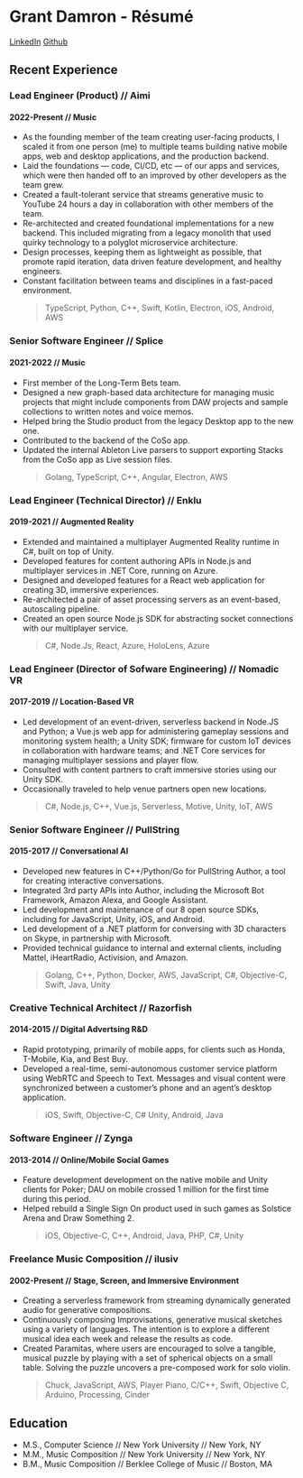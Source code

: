 # Grant Damron - Résumé

[LinkedIn](https://linkedin.com/in/grantdamron) [Github](https://github.com/gdamron)

## Recent Experience

### Lead Engineer (Product) <span class="light">//</span> <span class="accent">Aimi</span>

#### 2022-Present <span class="light">//</span> Music

- As the founding member of the team creating user-facing products, I scaled it from one person (me) to multiple teams building native mobile apps, web and desktop applications, and the production backend.
- Laid the foundations — code, CI/CD, etc — of our apps and services, which were then handed off to an improved by other developers as the team grew.
- Created a fault-tolerant service that streams generative music to YouTube 24 hours a day in collaboration with other members of the team.
- Re-architected and created foundational implementations for a new backend. This included migrating from a legacy monolith that used quirky technology to a polyglot microservice architecture.
- Design processes, keeping them as lightweight as possible, that promote rapid iteration, data driven feature development, and healthy engineers.
- Constant facilitation between teams and disciplines in a fast-paced environment.
  > TypeScript, Python, C++, Swift, Kotlin, Electron, iOS, Android, AWS

### Senior Software Engineer <span class="light">//</span> <span class="accent">Splice</span>

#### 2021-2022 <span class="light">//</span> Music

- First member of the Long-Term Bets team.
- Designed a new graph-based data architecture for managing music projects that might include components from DAW projects and sample collections to written notes and voice memos.
- Helped bring the Studio product from the legacy Desktop app to the new one.
- Contributed to the backend of the CoSo app.
- Updated the internal Ableton Live parsers to support exporting Stacks from the CoSo app as Live session files.
  > Golang, TypeScript, C++, Angular, Electron, AWS

### Lead Engineer (Technical Director) <span class="light">//</span> <span class="accent">Enklu</span>

#### 2019-2021 <span class="light">//</span> Augmented Reality

- Extended and maintained a multiplayer Augmented Reality runtime in C#, built on top of Unity.
- Developed features for content authoring APIs in Node.js and multiplayer services in .NET Core, running on Azure.
- Designed and developed features for a React web application for creating 3D, immersive experiences.
- Re-architected a pair of asset processing servers as an event-based, autoscaling pipeline.
- Created an open source Node.js SDK for abstracting socket connections with our multiplayer service.
  > C#, Node.Js, React, Azure, HoloLens, Azure

### Lead Engineer (Director of Sofware Engineering) <span class="light">//</span> <span class="accent">Nomadic VR</span>

#### 2017-2019 <span class="light">//</span> Location-Based VR

- Led development of an event-driven, serverless backend in Node.JS and Python; a Vue.js web app for administering gameplay sessions and monitoring system health; a Unity SDK; firmware for custom IoT devices in collaboration with hardware teams; and .NET Core services for managing multiplayer sessions and player flow.
- Consulted with content partners to craft immersive stories using our Unity SDK.
- Occasionally traveled to help venue partners open new locations.
  > C#, Node.js, C++, Vue.js, Serverless, Motive, Unity, IoT, AWS

### Senior Software Engineer <span class="light">//</span> <span class="accent">PullString</span>

#### 2015-2017 <span class="light">//</span> Conversational AI

- Developed new features in C++/Python/Go for PullString Author, a tool for creating interactive conversations.
- Integrated 3rd party APIs into Author, including the Microsoft Bot Framework, Amazon Alexa, and Google Assistant.
- Led development and maintenance of our 8 open source SDKs, including for JavaScript, Unity, iOS, and Android.
- Led development of a .NET platform for conversing with 3D characters on Skype, in partnership with Microsoft.
- Provided technical guidance to internal and external clients, including Mattel, iHeartRadio, Activision, and Amazon.
  > Golang, C++, Python, Docker, AWS, JavaScript, C#, Objective-C, Swift, Java, Unity

### Creative Technical Architect <span class="light">//</span> <span class="accent">Razorfish</span>

#### 2014-2015 <span class=light>//</span> Digital Advertsing R&D

- Rapid prototyping, primarily of mobile apps, for clients such as Honda, T-Mobile, Kia, and Best Buy.
- Developed a real-time, semi-autonomous customer service platform using WebRTC and Speech to Text. Messages and visual content were synchronized between a customer’s phone and an agent’s desktop application.
  > iOS, Swift, Objective-C, C# Unity, Android, Java

### Software Engineer <span class="light">//</span> <span class="accent">Zynga</span>

#### 2013-2014 <span class="light">//</span> Online/Mobile Social Games

- Feature development development on the native mobile and Unity clients for Poker; DAU on mobile crossed 1 million for the first time during this period.
- Helped rebuild a Single Sign On product used in such games as Solstice Arena and Draw Something 2.
  > iOS, Objective-C, C++, Android, Java, PHP, C#, Unity

### Freelance Music Composition <span class="light">//</span> <span class="accent">ilusiv</span>

#### 2002-Present <span class="light">//</span> Stage, Screen, and Immersive Environment

- Creating a serverless framework from streaming dynamically generated audio for generative compositions.
- Continuously composing Improvisations, generative musical sketches using a variety of languages. The intention is to explore a different musical idea each week and release the results as code.
- Created Paramitas, where users are encouraged to solve a tangible, musical puzzle by playing with a set of spherical objects on a small table. Solving the puzzle uncovers a pre-composed work for solo violin.
  > Chuck, JavaScript, AWS, Player Piano, C/C++, Swift, Objective C, Arduino, Processing, Cinder

## Education

- M.S., Computer Science <span class="light">//</span> New York University <span class="light">//</span> New York, NY
- M.M., Music Composition <span class="light">//</span> New York University <span class="light">//</span> New York, NY
- B.M., Music Composition <span class="light">//</span> Berklee College of Music <span class="light">//</span> Boston, MA
